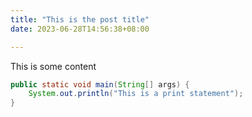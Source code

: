 ```yaml
---
title: "This is the post title"
date: 2023-06-28T14:56:38+08:00

---
```




This is some content



```java
public static void main(String[] args) {
    System.out.println("This is a print statement");
}
```


